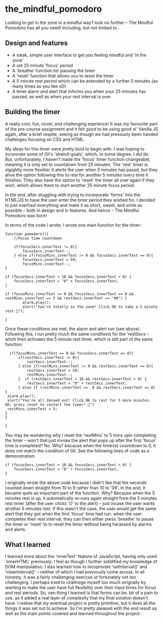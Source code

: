 # the_mindful_pomodoro

Looking to get in the zone in a mindful way? look no further – The Mindful Pomodoro has all you need! Including, but not limited to...

## Design and features

- A sleak, simple user interface to get you feeling mindful and 'in the zone'
- A set 25 minute 'focus' period
- A 'breathe' function for pausing the timer
- A 'reset' function that allows you to reset the timer
- A 5 minute rest period which can be extended by a further 5 minutes (as many times as you like xD)
- A timer alarm and alert that informs you when your 25 minutes has passed, as well as when your rest interval is over.

## Building the timer

A really cool, fun, novel, and challenging exprience! It was my favourite part of the pre-course assignment and it felt good to be using good ol' Vanilla JS again, after a brief respite, seeing as though we had prevously been handed challenges focusing on CSS and HTML.

My ideas for this timer were pretty bold to begin with. I was hoping to incororate some of Oli's 'stretch goals', which, to some degree, I did do. But, unfortunately, I haven't made the 'focus' timer function changeable, meaning it is only set to countdown from 25 minutes. The 'rest' timer is slgightly more flexible: it alerts the user when 5 minutes has passd, but they ahve the option following this to rest for another 5 minutes every time it finishes. They also have the option to 'reset' the timer all over again if they wish, which allows them to start another 25 minute focus period. 

In the end, after stuggling with trying to incorporate 'forms' into the HTML/JS to have the user enter the timer period they wished for, I decided to just overhaul everything and make it as short, sweet, and simle as possible – both in design and in features. And hence – The Mindful Pomodoro was born!

In terms of the code I wrote, I wrote one main function for the timer:

```
function pomodoro(){
    //Focus time countdown

    if(focusSecs.innerText != 0){
        focusSecs.innerText--;
    } else if(focusMins.innerText != 0 && focusSecs.innerText == 0){
        focusSecs.innerText = 59;
        focusMins.innerText--;
}

if (focusSecs.innerText < 10 && focusSecs.innerText > 0) {
    focusSecs.innerText = "0" + focusSecs.innerText;
}

if (focusMins.innerText == 0 && focusSecs.innerText == 0 && restMins.innerText == 5 && restSecs.innerText == "00") {
        alarm.play();
        alert("You're totally in the zone! Click OK to take a 5 minute rest 🧘");

}

```

Once these conditions are met, the alarm and alert run (see above). Following this, I run pretty much the same conditions for the 'restSecs – whch then activates the 5 minute rest timer, which is still part of the same function:

```
  if(focusMins.innerText == 0 && focusSecs.innerText == 0){
      if(restSecs.innerText != 0){
          restSecs.innerText--;
      } else if(restMins.innerText != 0 && restSecs.innerText == 0){
          restSecs.innerText = 59;
          restMins.innerText--;
      }  if (restSecs.innerText < 10 && restSecs.innerText > 0) {
          restSecs.innerText = "0" + restSecs.innerText;
      } else if (restMins.innerText ==  0 && restSecs.innerText == 0)  {
 alarm.play();
 alert("You're all Zenned out! Click OK to rest for 5 more minutes. OR, press reset to restart the timer! 🙏")
 restMins.innerText = 5;
}
}

}
```

You may be wondering why I reset the 'restMins' to 5 mins upin completing the timer – won't that just invoke the alert that pops up after the first 'focus' time is completed? No. Why? because when the timer(s) countdown to 0, it does not match the condition of 00. See the following lines of code as a demonstration:

```
if (focusSecs.innerText < 10 && focusSecs.innerText > 0) {
    focusSecs.innerText = "0" + focusSecs.innerText;
}
```

I originally wrote the above code because I didn't like that the seconds counted down straight from 10 to 9 rather than 10 to '09'. In the end, it became quite an important part of the function. Why? Because when the 5 minutes rest is up, it automatically re-runs again straight from the 5 minutes rest timer (after the user clicks 'O' to the alert) – just incase the user wants another 5 minutes rest. If this wasn't the case, the user would get the same alert that they got when the first 'focus' time had run. when the user completes their rest interval, they can then either press 'breathe' to pause the timer or 'reset' to to reset the timer without being harassed by alarms and alerts.


## What I learned

I learned more about the 'innerText' feature of JavaScript, having only used 'innerHTML' previously. I feel as though I further solidified my knowledge of DOM manipulation. I also learned how to incoprorate 'setInterval()' and 'clearInterval()' – neither of which I had previously come across. In all honesty, it was a fairly challenging exericse ut fortunately not *too* challenging. I perhaps tried to challnege myself too much oirignally by wanting to make the user have full flexibility over their input times for focus and rest periods. So, oen thing I learned is that forms can be. bit of a pain to use, as it added a real layer of complexity that my final solution doesn't have. I realise that my eventual project is pretty primitive, but it does all the things it was set out to achieve. So I'm pretty pleased with the end result as well as the main points covered and learned throughout the project.

